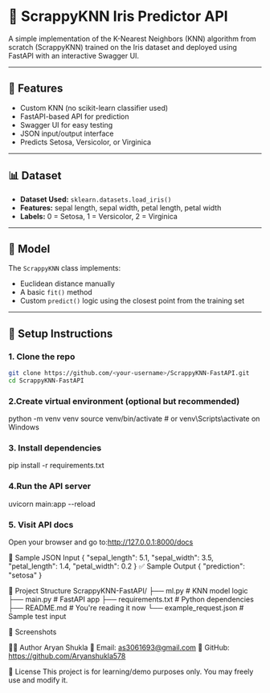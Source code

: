 # 🌸 ScrappyKNN Iris Predictor API

A simple implementation of the K-Nearest Neighbors (KNN) algorithm from scratch (ScrappyKNN) trained on the Iris dataset and deployed using FastAPI with an interactive Swagger UI.

---

## 🚀 Features

- Custom KNN (no scikit-learn classifier used)
- FastAPI-based API for prediction
- Swagger UI for easy testing
- JSON input/output interface
- Predicts Setosa, Versicolor, or Virginica

---

## 📊 Dataset

- **Dataset Used:** `sklearn.datasets.load_iris()`
- **Features:** sepal length, sepal width, petal length, petal width
- **Labels:** 0 = Setosa, 1 = Versicolor, 2 = Virginica

---

## 🧠 Model

The `ScrappyKNN` class implements:
- Euclidean distance manually
- A basic `fit()` method
- Custom `predict()` logic using the closest point from the training set

---

## 🔧 Setup Instructions

### 1. Clone the repo

```bash
git clone https://github.com/<your-username>/ScrappyKNN-FastAPI.git
cd ScrappyKNN-FastAPI
```
### 2.Create virtual environment (optional but recommended)
python -m venv venv
source venv/bin/activate  # or venv\Scripts\activate on Windows

### 3. Install dependencies
pip install -r requirements.txt

### 4.Run the API server
uvicorn main:app --reload

### 5. Visit API docs
Open your browser and go to:http://127.0.0.1:8000/docs

🧪 Sample JSON Input
{
  "sepal_length": 5.1,
  "sepal_width": 3.5,
  "petal_length": 1.4,
  "petal_width": 0.2
}
✅ Sample Output
{
  "prediction": "setosa"
}

📁 Project Structure
ScrappyKNN-FastAPI/
├── ml.py                 # KNN model logic
├── main.py               # FastAPI app
├── requirements.txt      # Python dependencies
├── README.md             # You're reading it now
└── example_request.json  # Sample test input

📸 Screenshots


👨‍💻 Author
Aryan Shukla
📧 Email: as3061693@gmail.com
🔗 GitHub: https://github.com/Aryanshukla578

💬 License
This project is for learning/demo purposes only. You may freely use and modify it.

